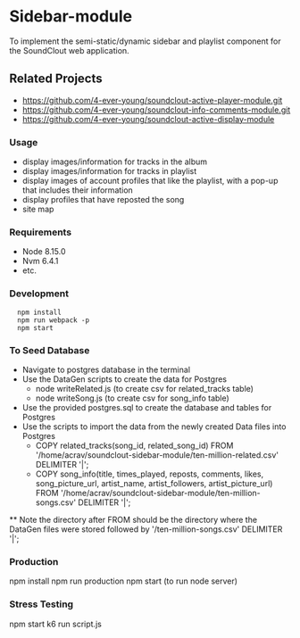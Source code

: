 # Sidebar-module

To implement the semi-static/dynamic sidebar and playlist component for the SoundClout web application.

## Related Projects

 - https://github.com/4-ever-young/soundclout-active-player-module.git
 - https://github.com/4-ever-young/soundclout-info-comments-module.git
 - https://github.com/4-ever-young/soundclout-active-display-module

### Usage

 - display images/information for tracks in the album
 - display images/information for tracks in playlist
 - display images of account profiles that like the playlist, with a pop-up that includes their information
 - display profiles that have reposted the song
 - site map

### Requirements

 - Node 8.15.0
 - Nvm 6.4.1
 - etc.

### Development
```
  npm install
  npm run webpack -p
  npm start
```
### To Seed Database
  - Navigate to postgres database in the terminal
  - Use the DataGen scripts to create the data for Postgres
       - node writeRelated.js (to create csv for related_tracks table)
       - node writeSong.js (to create csv for song_info table)
  - Use the provided postgres.sql to create the database and tables for Postgres
  - Use the scripts to import the data from the newly created Data files into Postgres
       - COPY related_tracks(song_id, related_song_id) FROM '/home/acrav/soundclout-sidebar-module/ten-million-related.csv' DELIMITER '|';
       - COPY song_info(title, times_played, reposts, comments, likes, song_picture_url, artist_name, artist_followers, artist_picture_url) FROM '/home/acrav/soundclout-sidebar-module/ten-million-songs.csv' DELIMITER '|';

  ** Note the directory after FROM should be the directory where the DataGen files were stored followed by '/ten-million-songs.csv' DELIMITER '|';

### Production

  npm install
  npm run production
  npm start (to run node server)

### Stress Testing

  npm start
  k6 run script.js